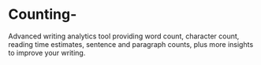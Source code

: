 # Counting-
Advanced writing analytics tool providing word count, character count, reading time estimates, sentence and paragraph counts, plus more insights to improve your writing.
